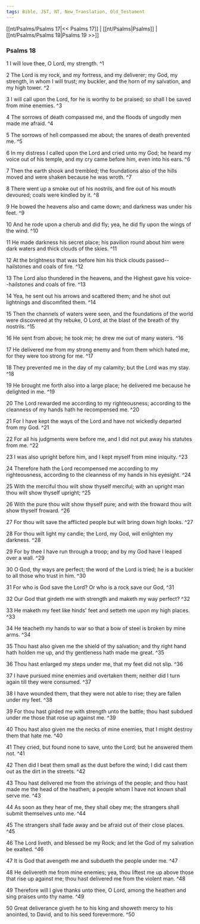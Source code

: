 ```yaml
---
tags: Bible, JST, NT, New_Translation, Old_Testament
---
```


[[nt/Psalms/Psalms 17|<< Psalms 17]] | [[nt/Psalms|Psalms]] | [[nt/Psalms/Psalms 19|Psalms 19 >>]]

### Psalms 18

1 I will love thee, O Lord, my strength.  ^1

2 The Lord is my rock, and my fortress, and my deliverer; my God, my strength, in whom I will trust; my buckler, and the horn of my salvation, and my high tower.  ^2

3 I will call upon the Lord, for he is worthy to be praised; so shall I be saved from mine enemies.  ^3

4 The sorrows of death compassed me, and the floods of ungodly men made me afraid.  ^4

5 The sorrows of hell compassed me about; the snares of death prevented me.  ^5

6 In my distress I called upon the Lord and cried unto my God; he heard my voice out of his temple, and my cry came before him, even into his ears.  ^6

7 Then the earth shook and trembled; the foundations also of the hills moved and were shaken because he was wroth.  ^7

8 There went up a smoke out of his nostrils, and fire out of his mouth devoured; coals were kindled by it.  ^8

9 He bowed the heavens also and came down; and darkness was under his feet.  ^9

10 And he rode upon a cherub and did fly; yea, he did fly upon the wings of the wind.  ^10

11 He made darkness his secret place; his pavilion round about him were dark waters and thick clouds of the skies.  ^11

12 At the brightness that was before him his thick clouds passed\--hailstones and coals of fire.  ^12

13 The Lord also thundered in the heavens, and the Highest gave his voice\--hailstones and coals of fire.  ^13

14 Yea, he sent out his arrows and scattered them; and he shot out lightnings and discomfited them.  ^14

15 Then the channels of waters were seen, and the foundations of the world were discovered at thy rebuke, O Lord, at the blast of the breath of thy nostrils.  ^15

16 He sent from above; he took me; he drew me out of many waters.  ^16

17 He delivered me from my strong enemy and from them which hated me, for they were too strong for me.  ^17

18 They prevented me in the day of my calamity; but the Lord was my stay.  ^18

19 He brought me forth also into a large place; he delivered me because he delighted in me.  ^19

20 The Lord rewarded me according to my righteousness; according to the cleanness of my hands hath he recompensed me.  ^20

21 For I have kept the ways of the Lord and have not wickedly departed from my God.  ^21

22 For all his judgments were before me, and I did not put away his statutes from me.  ^22

23 I was also upright before him, and I kept myself from mine iniquity.  ^23

24 Therefore hath the Lord recompensed me according to my righteousness, according to the cleanness of my hands in his eyesight.  ^24

25 With the merciful thou wilt show thyself merciful; with an upright man thou wilt show thyself upright;  ^25

26 With the pure thou wilt show thyself pure; and with the froward thou wilt show thyself froward.  ^26

27 For thou wilt save the afflicted people but wilt bring down high looks.  ^27

28 For thou wilt light my candle; the Lord, my God, will enlighten my darkness.  ^28

29 For by thee I have run through a troop; and by my God have I leaped over a wall.  ^29

30 O God, thy ways are perfect; the word of the Lord is tried; he is a buckler to all those who trust in him.  ^30

31 For who is God save the Lord? Or who is a rock save our God,  ^31

32 Our God that girdeth me with strength and maketh my way perfect?  ^32

33 He maketh my feet like hinds\' feet and setteth me upon my high places.  ^33

34 He teacheth my hands to war so that a bow of steel is broken by mine arms.  ^34

35 Thou hast also given me the shield of thy salvation; and thy right hand hath holden me up, and thy gentleness hath made me great.  ^35

36 Thou hast enlarged my steps under me, that my feet did not slip.  ^36

37 I have pursued mine enemies and overtaken them; neither did I turn again till they were consumed.  ^37

38 I have wounded them, that they were not able to rise; they are fallen under my feet.  ^38

39 For thou hast girded me with strength unto the battle; thou hast subdued under me those that rose up against me.  ^39

40 Thou hast also given me the necks of mine enemies, that I might destroy them that hate me.  ^40

41 They cried, but found none to save, unto the Lord; but he answered them not.  ^41

42 Then did I beat them small as the dust before the wind; I did cast them out as the dirt in the streets.  ^42

43 Thou hast delivered me from the strivings of the people; and thou hast made me the head of the heathen; a people whom I have not known shall serve me.  ^43

44 As soon as they hear of me, they shall obey me; the strangers shall submit themselves unto me.  ^44

45 The strangers shall fade away and be afraid out of their close places.  ^45

46 The Lord liveth, and blessed be my Rock; and let the God of my salvation be exalted.  ^46

47 It is God that avengeth me and subdueth the people under me.  ^47

48 He delivereth me from mine enemies; yea, thou liftest me up above those that rise up against me; thou hast delivered me from the violent man.  ^48

49 Therefore will I give thanks unto thee, O Lord, among the heathen and sing praises unto thy name.  ^49

50 Great deliverance giveth he to his king and showeth mercy to his anointed, to David, and to his seed forevermore.  ^50

 
